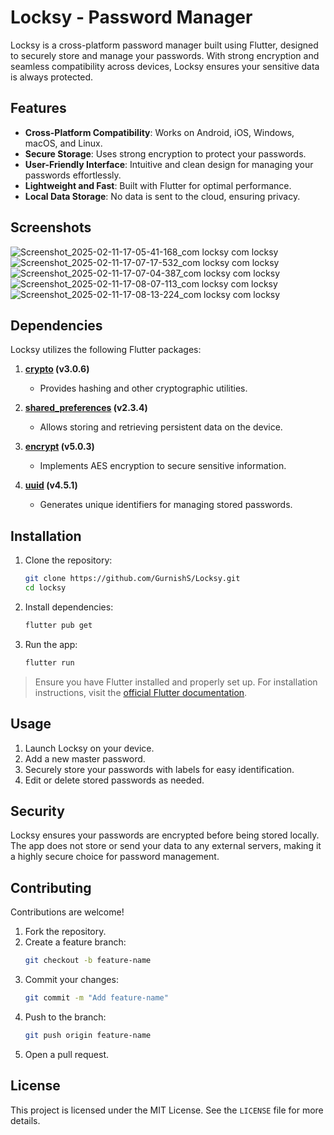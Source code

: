 # Locksy - Password Manager

Locksy is a cross-platform password manager built using Flutter, designed to securely store and manage your passwords. With strong encryption and seamless compatibility across devices, Locksy ensures your sensitive data is always protected.

## Features

- **Cross-Platform Compatibility**: Works on Android, iOS, Windows, macOS, and Linux.  
- **Secure Storage**: Uses strong encryption to protect your passwords.  
- **User-Friendly Interface**: Intuitive and clean design for managing your passwords effortlessly.  
- **Lightweight and Fast**: Built with Flutter for optimal performance.  
- **Local Data Storage**: No data is sent to the cloud, ensuring privacy.

## Screenshots

![Screenshot_2025-02-11-17-05-41-168_com locksy com locksy](https://github.com/user-attachments/assets/dbd0fce0-373a-4da3-89e7-e8ceea5b44a7)
![Screenshot_2025-02-11-17-07-17-532_com locksy com locksy](https://github.com/user-attachments/assets/74df64a9-c70d-45a7-ae5b-66527ee81e88)
![Screenshot_2025-02-11-17-07-04-387_com locksy com locksy](https://github.com/user-attachments/assets/f814c25a-12e2-4109-b39a-acbfbe37ada3)
![Screenshot_2025-02-11-17-08-07-113_com locksy com locksy](https://github.com/user-attachments/assets/6aa65cd7-0a3b-482b-b3a4-b9bb906e4a9b)
![Screenshot_2025-02-11-17-08-13-224_com locksy com locksy](https://github.com/user-attachments/assets/27e16397-5205-4fee-ae58-c1c1add9445d)

## Dependencies

Locksy utilizes the following Flutter packages:

1. **[crypto](https://pub.dev/packages/crypto) (v3.0.6)**  
   - Provides hashing and other cryptographic utilities.  

2. **[shared_preferences](https://pub.dev/packages/shared_preferences) (v2.3.4)**  
   - Allows storing and retrieving persistent data on the device.  

3. **[encrypt](https://pub.dev/packages/encrypt) (v5.0.3)**  
   - Implements AES encryption to secure sensitive information.  

4. **[uuid](https://pub.dev/packages/uuid) (v4.5.1)**  
   - Generates unique identifiers for managing stored passwords.  

## Installation

1. Clone the repository:
   ```bash
   git clone https://github.com/GurnishS/Locksy.git
   cd locksy
   ```

2. Install dependencies:
   ```bash
   flutter pub get
   ```

3. Run the app:
   ```bash
   flutter run
   ```

> Ensure you have Flutter installed and properly set up. For installation instructions, visit the [official Flutter documentation](https://flutter.dev/docs/get-started/install).

## Usage

1. Launch Locksy on your device.  
2. Add a new master password.  
3. Securely store your passwords with labels for easy identification.  
4. Edit or delete stored passwords as needed.  

## Security

Locksy ensures your passwords are encrypted before being stored locally. The app does not store or send your data to any external servers, making it a highly secure choice for password management.

## Contributing

Contributions are welcome!

1. Fork the repository.  
2. Create a feature branch:  
   ```bash
   git checkout -b feature-name
   ```
3. Commit your changes:  
   ```bash
   git commit -m "Add feature-name"
   ```
4. Push to the branch:  
   ```bash
   git push origin feature-name
   ```
5. Open a pull request.  

## License

This project is licensed under the MIT License. See the `LICENSE` file for more details.

